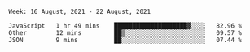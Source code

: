 <!--START_SECTION:waka-->
```text
Week: 16 August, 2021 - 22 August, 2021

JavaScript   1 hr 49 mins    ████████████████████▓░░░░   82.96 % 
Other        12 mins         ██▒░░░░░░░░░░░░░░░░░░░░░░   09.57 % 
JSON         9 mins          ██░░░░░░░░░░░░░░░░░░░░░░░   07.44 % 
```
<!--END_SECTION:waka-->
